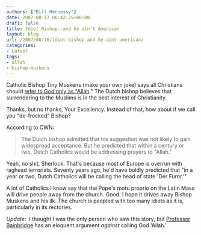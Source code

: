 ```yaml
---
authors: ["Bill Hennessy"]
date: 2007-08-17 06:42:25+00:00
draft: false
title: Idiot Bishop--and he ain't American
layout: blog
url: /2007/08/16/idiot-bishop-and-he-aint-american/
categories:
- Latest
tags:
- allah
- bishop-muskens
---
```


Catholic Bishop Tiny Muskens (make your own joke) says all Christians should [refer to God only as "Allah](https://www.cwnews.com/news/viewstory.cfm?recnum=52928)."  The Dutch bishop believes that surrendering to the Muslims is in the best interest of Christianity.

Thanks, but no thanks, Your Excellency.  Instead of that, how about if we call you "de-frocked" Bishop?

According to CWN:


> The Dutch bishop admitted that his suggestion was not likely to gain widespread acceptance. But he predicted that within a century or two, Dutch Catholics would be addressing prayers to "Allah."


Yeah, no shit, Sherlock.  That's because most of Europe is overrun with raghead terrorists.  Seventy years ago, he'd have boldly predicted that "in a year or two, Dutch Catholics will be calling the head of state 'Der Furor.'"

A lot of Catholics I know say that the Pope's motu proprio on the Latin Mass will drive people away from the church.  Good.  I hope it drives away Bishop Muskens and his ilk.  The church is peopled with too many idiots as it is, particularly in its rectories.

_Update_:  I thought I was the only person who saw this story, but [Professor Bainbridge](https://www.professorbainbridge.com/2007/08/the-name-of-god.html) has an eloquent argument _against_ calling God 'Allah.'
